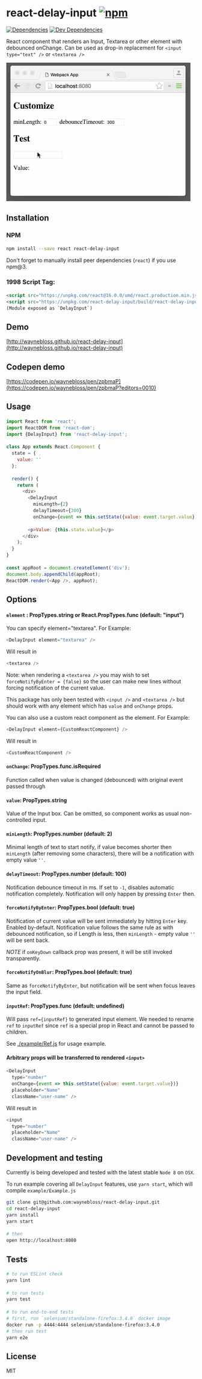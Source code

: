# react-delay-input [![npm](https://img.shields.io/npm/v/react-delay-input.svg?style=flat-square)](https://www.npmjs.com/package/react-delay-input)

[![Dependencies](https://img.shields.io/david/waynebloss/react-delay-input.svg?style=flat-square)](https://david-dm.org/waynebloss/react-delay-input)
[![Dev Dependencies](https://img.shields.io/david/dev/waynebloss/react-delay-input.svg?style=flat-square)](https://david-dm.org/waynebloss/react-delay-input#info=devDependencies)

React component that renders an Input, Textarea or other element with debounced onChange.
Can be used as drop-in replacement for `<input type="text" />` or `<textarea />`


![React Delay Input](react-delay-input.gif)


## Installation

### NPM

```sh
npm install --save react react-delay-input
```

Don't forget to manually install peer dependencies (`react`) if you use npm@3.


### 1998 Script Tag:
```html
<script src="https://unpkg.com/react@16.0.0/umd/react.production.min.js"></script>
<script src="https://unpkg.com/react-delay-input/build/react-delay-input.js"></script>
(Module exposed as `DelayInput`)
```


## Demo

[http://waynebloss.github.io/react-delay-input](http://waynebloss.github.io/react-delay-input)

## Codepen demo

[https://codepen.io/waynebloss/pen/zpbmaP](https://codepen.io/waynebloss/pen/zpbmaP?editors=0010)

## Usage
```js
import React from 'react';
import ReactDOM from 'react-dom';
import {DelayInput} from 'react-delay-input';

class App extends React.Component {
  state = {
    value: ''
  };

  render() {
    return (
      <div>
        <DelayInput
          minLength={2}
          delayTimeout={300}
          onChange={event => this.setState({value: event.target.value})} />

        <p>Value: {this.state.value}</p>
      </div>
    );
  }
}

const appRoot = document.createElement('div');
document.body.appendChild(appRoot);
ReactDOM.render(<App />, appRoot);
```

## Options

#### `element` : PropTypes.string or React.PropTypes.func (default: "input")

You can specify element="textarea". For Example:

```js
<DelayInput element="textarea" />
```

Will result in

```js
<textarea />
```

Note: when rendering a `<textarea />` you may wish to set `forceNotifyByEnter = {false}` so the user can make new lines without forcing notification of the current value.

This package has only been tested with `<input />` and `<textarea />` but should work with any element which has `value` and `onChange` props.

You can also use a custom react component as the element. For Example:

```js
<DelayInput element={CustomReactComponent} />
```

Will result in

```js
<CustomReactComponent />
```

#### `onChange`: PropTypes.func.isRequired

Function called when value is changed (debounced) with original event passed through


#### `value`: PropTypes.string

Value of the Input box. Can be omitted, so component works as usual non-controlled input.


#### `minLength`: PropTypes.number (default: 2)

Minimal length of text to start notify, if value becomes shorter then `minLength` (after removing some characters), there will be a notification with empty value `''`.


#### `delayTimeout`: PropTypes.number (default: 100)

Notification debounce timeout in ms. If set to `-1`, disables automatic notification completely. Notification will only happen by pressing `Enter` then.


#### `forceNotifyByEnter`: PropTypes.bool (default: true)

Notification of current value will be sent immediately by hitting `Enter` key. Enabled by-default. Notification value follows the same rule as with debounced notification, so if Length is less, then `minLength` - empty value `''` will be sent back.

*NOTE* if `onKeyDown` callback prop was present, it will be still invoked transparently.

#### `forceNotifyOnBlur`: PropTypes.bool (default: true)

Same as `forceNotifyByEnter`, but notification will be sent when focus leaves the input field.

#### `inputRef`: PropTypes.func (default: undefined)

Will pass `ref={inputRef}` to generated input element. We needed to rename `ref` to `inputRef` since `ref` is a special prop in React and cannot be passed to children. 

See [./example/Ref.js](./example/Ref.js) for usage example.

#### Arbitrary props will be transferred to rendered `<input>`

```js
<DelayInput
  type="number"
  onChange={event => this.setState({value: event.target.value})}
  placeholder="Name"
  className="user-name" />
```

Will result in

```js
<input
  type="number"
  placeholder="Name"
  className="user-name" />
```

## Development and testing

Currently is being developed and tested with the latest stable `Node 8` on `OSX`.

To run example covering all `DelayInput` features, use `yarn start`, which will compile `example/Example.js`

```bash
git clone git@github.com:waynebloss/react-delay-input.git
cd react-delay-input
yarn install
yarn start

# then
open http://localhost:8080
```

## Tests

```bash
# to run ESLint check
yarn lint

# to run tests
yarn test

# to run end-to-end tests
# first, run `selenium/standalone-firefox:3.4.0` docker image
docker run -p 4444:4444 selenium/standalone-firefox:3.4.0
# then run test
yarn e2e
```

## License

MIT
